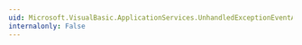 ```yaml
---
uid: Microsoft.VisualBasic.ApplicationServices.UnhandledExceptionEventArgs
internalonly: False
---
```

